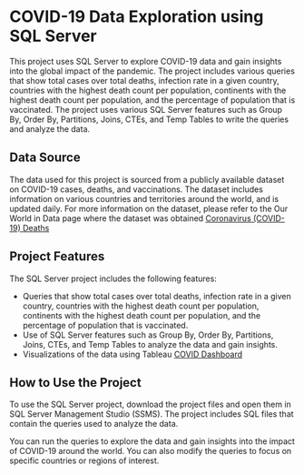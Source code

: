 # COVID-19 Data Exploration using SQL Server

This project uses SQL Server to explore COVID-19 data and gain insights into the global impact of the pandemic. The project includes various queries that show total cases over total deaths, infection rate in a given country, countries with the highest death count per population, continents with the highest death count per population, and the percentage of population that is vaccinated. The project uses various SQL Server features such as Group By, Order By, Partitions, Joins, CTEs, and Temp Tables to write the queries and analyze the data.

## Data Source

The data used for this project is sourced from a publicly available dataset on COVID-19 cases, deaths, and vaccinations. The dataset includes information on various countries and territories around the world, and is updated daily. For more information on the dataset, please refer to the Our World in Data page where the dataset was obtained [Coronavirus (COVID-19) Deaths](https://ourworldindata.org/covid-deaths)

## Project Features

The SQL Server project includes the following features:

- Queries that show total cases over total deaths, infection rate in a given country, countries with the highest death count per population, continents with the highest death count per population, and the percentage of population that is vaccinated.
- Use of SQL Server features such as Group By, Order By, Partitions, Joins, CTEs, and Temp Tables to analyze the data and gain insights.
- Visualizations of the data using Tableau [COVID Dashboard](https://public.tableau.com/app/profile/randy.bartolon.barrios6073/viz/COVIDDashboard_16811660536850/Dashboard1)

## How to Use the Project

To use the SQL Server project, download the project files and open them in SQL Server Management Studio (SSMS). The project includes SQL files that contain the queries used to analyze the data.

You can run the queries to explore the data and gain insights into the impact of COVID-19 around the world. You can also modify the queries to focus on specific countries or regions of interest.
